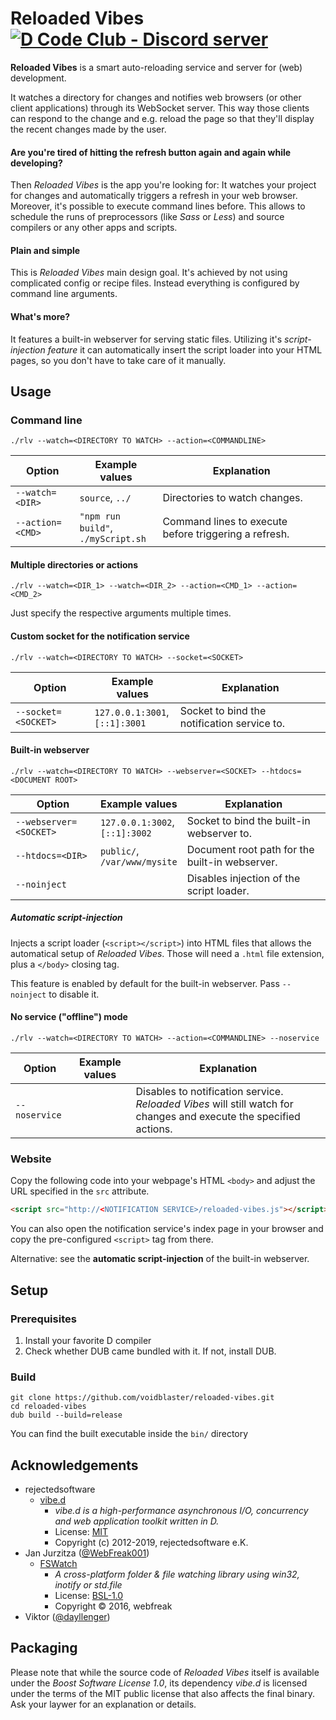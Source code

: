 # Reloaded Vibes [![D Code Club - Discord server](https://discordapp.com/api/guilds/242094594181955585/widget.png?style=shield)](https://discord.gg/BmXVTNu)

**Reloaded Vibes** is a smart auto-reloading service and server for (web) development.

It watches a directory for changes and notifies web browsers (or other client applications) through its WebSocket server.
This way those clients can respond to the change and e.g. reload the page so that they'll display the recent changes made by the user.


#### Are you're tired of hitting the refresh button again and again while developing?
Then *Reloaded Vibes* is the app you're looking for:
It watches your project for changes and automatically triggers a refresh in your web browser.
Moreover, it's possible to execute command lines before.
This allows to schedule the runs of preprocessors (like *Sass* or *Less*) and source compilers or any other apps and scripts.


#### Plain and simple

This is *Reloaded Vibes* main design goal.
It's achieved by not using complicated config or recipe files. Instead everything is configured by command line arguments.


#### What's more?

It features a built-in webserver for serving static files.
Utilizing it's *script-injection feature* it can automatically insert the script loader into your HTML pages,
so you don't have to take care of it manually.


## Usage


### Command line

```
./rlv --watch=<DIRECTORY TO WATCH> --action=<COMMANDLINE>
```

| Option | Example values | Explanation |
| ------ | -------------- | ----------- |
| `--watch=<DIR>` | `source`, `../` | Directories to watch changes. |
| `--action=<CMD>` | `"npm run build"`,<br/>`./myScript.sh`| Command lines to execute before triggering a refresh. |


#### Multiple directories or actions

```
./rlv --watch=<DIR_1> --watch=<DIR_2> --action=<CMD_1> --action=<CMD_2>
```

Just specify the respective arguments multiple times.


#### Custom socket for the notification service

```
./rlv --watch=<DIRECTORY TO WATCH> --socket=<SOCKET>
```

| Option | Example values | Explanation |
| ------ | -------------- | ----------- |
| `--socket=<SOCKET>` | `127.0.0.1:3001`,<br/>`[::1]:3001` | Socket to bind the notification service to. |


#### Built-in webserver

```
./rlv --watch=<DIRECTORY TO WATCH> --webserver=<SOCKET> --htdocs=<DOCUMENT ROOT>
```

| Option | Example values | Explanation |
| ------ | -------------- | ----------- |
| `--webserver=<SOCKET>` | `127.0.0.1:3002`,<br/>`[::1]:3002` | Socket to bind the built-in webserver to. |
| `--htdocs=<DIR>` | `public/`,<br/>`/var/www/mysite` | Document root path for the built-in webserver. |
| `--noinject` | | Disables injection of the script loader. |


##### Automatic script-injection

Injects a script loader (`<script></script>`) into HTML files that allows the automatical setup of *Reloaded Vibes*.
Those will need a `.html` file extension, plus a `</body>` closing tag.

This feature is enabled by default for the built-in webserver. Pass `--noinject` to disable it.


#### No service ("offline") mode

```
./rlv --watch=<DIRECTORY TO WATCH> --action=<COMMANDLINE> --noservice
```

| Option | Example values | Explanation |
| ------ | -------------- | ----------- |
| `--noservice` | | Disables to notification service. *Reloaded Vibes* will still watch for changes and execute the specified actions. |


### Website

Copy the following code into your webpage's HTML `<body>` and adjust the URL specified in the `src` attribute.

```html
<script src="http://<NOTIFICATION SERVICE>/reloaded-vibes.js"></script>
```

You can also open the notification service's index page in your browser
and copy the pre-configured `<script>` tag from there.

Alternative: see the **automatic script-injection** of the built-in webserver.


## Setup

### Prerequisites

1. Install your favorite D compiler
1. Check whether DUB came bundled with it. If not, install DUB.


### Build

```
git clone https://github.com/voidblaster/reloaded-vibes.git
cd reloaded-vibes
dub build --build=release
```

You can find the built executable inside the `bin/` directory


## Acknowledgements

- rejectedsoftware
    - [vibe.d](http://vibe-d.dub.pm/)
        - *vibe.d is a high-performance asynchronous I/O, concurrency and web application toolkit written in D.*
        - License: [MIT](https://github.com/vibe-d/vibe.d/blob/v0.8.6-alpha.1/LICENSE.txt)
        - Copyright (c) 2012-2019, rejectedsoftware e.K.
- Jan Jurzitza ([@WebFreak001](https://github.com/WebFreak001))
    - [FSWatch](https://github.com/WebFreak001/FSWatch)
        - *A cross-platform folder & file watching library using win32, inotify or std.file*
        - License: [BSL-1.0](LICENSE_1_0.txt)
        - Copyright © 2016, webfreak
- Viktor ([@dayllenger](https://github.com/dayllenger))


## Packaging

Please note that while the source code of *Reloaded Vibes* itself is available under the *Boost Software License 1.0*,
its dependency *vibe.d* is licensed under the terms of the MIT public license that also affects the final binary.
Ask your laywer for an explanation or details.
